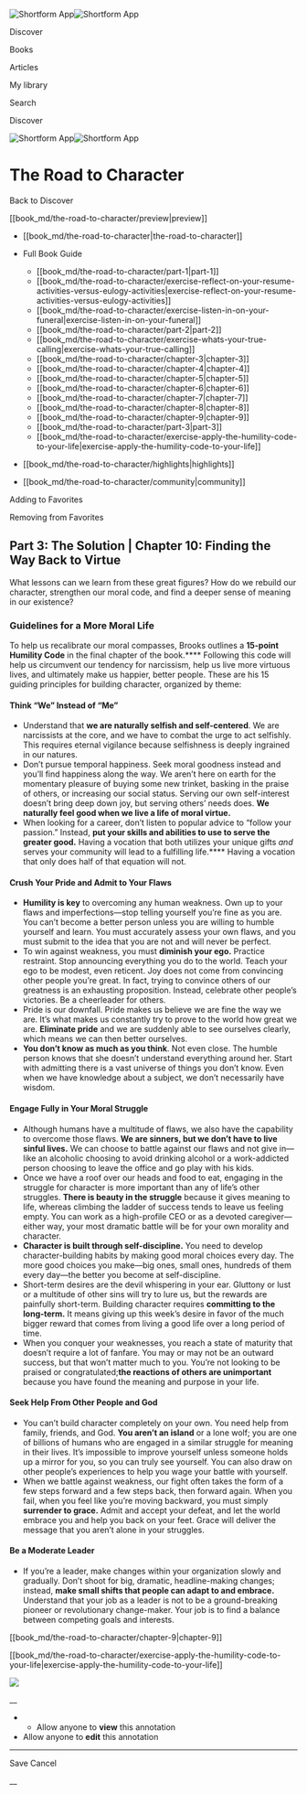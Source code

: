 ![Shortform App](/img/logo.36a2399e.svg)![Shortform App](/img/logo-dark.70c1b072.svg)

Discover

Books

Articles

My library

Search

Discover

![Shortform App](/img/logo.36a2399e.svg)![Shortform App](/img/logo-dark.70c1b072.svg)

# The Road to Character

Back to Discover

[[book_md/the-road-to-character/preview|preview]]

  * [[book_md/the-road-to-character|the-road-to-character]]
  * Full Book Guide

    * [[book_md/the-road-to-character/part-1|part-1]]
    * [[book_md/the-road-to-character/exercise-reflect-on-your-resume-activities-versus-eulogy-activities|exercise-reflect-on-your-resume-activities-versus-eulogy-activities]]
    * [[book_md/the-road-to-character/exercise-listen-in-on-your-funeral|exercise-listen-in-on-your-funeral]]
    * [[book_md/the-road-to-character/part-2|part-2]]
    * [[book_md/the-road-to-character/exercise-whats-your-true-calling|exercise-whats-your-true-calling]]
    * [[book_md/the-road-to-character/chapter-3|chapter-3]]
    * [[book_md/the-road-to-character/chapter-4|chapter-4]]
    * [[book_md/the-road-to-character/chapter-5|chapter-5]]
    * [[book_md/the-road-to-character/chapter-6|chapter-6]]
    * [[book_md/the-road-to-character/chapter-7|chapter-7]]
    * [[book_md/the-road-to-character/chapter-8|chapter-8]]
    * [[book_md/the-road-to-character/chapter-9|chapter-9]]
    * [[book_md/the-road-to-character/part-3|part-3]]
    * [[book_md/the-road-to-character/exercise-apply-the-humility-code-to-your-life|exercise-apply-the-humility-code-to-your-life]]
  * [[book_md/the-road-to-character/highlights|highlights]]
  * [[book_md/the-road-to-character/community|community]]



Adding to Favorites 

Removing from Favorites 

## Part 3: The Solution | Chapter 10: Finding the Way Back to Virtue

What lessons can we learn from these great figures? How do we rebuild our character, strengthen our moral code, and find a deeper sense of meaning in our existence?

### Guidelines for a More Moral Life

To help us recalibrate our moral compasses, Brooks outlines a **15-point Humility Code** in the final chapter of the book.**** Following this code will help us circumvent our tendency for narcissism, help us live more virtuous lives, and ultimately make us happier, better people. These are his 15 guiding principles for building character, organized by theme:

#### Think “We” Instead of “Me”

  * Understand that **we are naturally selfish and self-centered**. We are narcissists at the core, and we have to combat the urge to act selfishly. This requires eternal vigilance because selfishness is deeply ingrained in our natures.
  * Don’t pursue temporal happiness. Seek moral goodness instead and you’ll find happiness along the way. We aren’t here on earth for the momentary pleasure of buying some new trinket, basking in the praise of others, or increasing our social status. Serving our own self-interest doesn’t bring deep down joy, but serving others’ needs does. **We naturally feel good when we live a life of moral virtue.**
  * When looking for a career, don’t listen to popular advice to “follow your passion.” Instead, **put your skills and abilities to use to serve the greater good.** Having a vocation that both utilizes your unique gifts _and_ serves your community will lead to a fulfilling life.**** Having a vocation that only does half of that equation will not. 



#### Crush Your Pride and Admit to Your Flaws

  * **Humility is key** to overcoming any human weakness. Own up to your flaws and imperfections—stop telling yourself you’re fine as you are. You can’t become a better person unless you are willing to humble yourself and learn. You must accurately assess your own flaws, and you must submit to the idea that you are not and will never be perfect. 
  * To win against weakness, you must **diminish your ego.** Practice restraint. Stop announcing everything you do to the world. Teach your ego to be modest, even reticent. Joy does not come from convincing other people you’re great. In fact, trying to convince others of our greatness is an exhausting proposition. Instead, celebrate other people’s victories. Be a cheerleader for others. 
  * Pride is our downfall. Pride makes us believe we are fine the way we are. It’s what makes us constantly try to prove to the world how great we are. **Eliminate pride** and we are suddenly able to see ourselves clearly, which means we can then better ourselves. 
  * **You don’t know as much as you think**. Not even close. The humble person knows that she doesn’t understand everything around her. Start with admitting there is a vast universe of things you don’t know. Even when we have knowledge about a subject, we don’t necessarily have wisdom. 



#### Engage Fully in Your Moral Struggle

  * Although humans have a multitude of flaws, we also have the capability to overcome those flaws. **We are sinners, but we don’t have to live sinful lives.** We can choose to battle against our flaws and not give in—like an alcoholic choosing to avoid drinking alcohol or a work-addicted person choosing to leave the office and go play with his kids. 
  * Once we have a roof over our heads and food to eat, engaging in the struggle for character is more important than any of life’s other struggles. **There is beauty in the struggle** because it gives meaning to life, whereas climbing the ladder of success tends to leave us feeling empty. You can work as a high-profile CEO or as a devoted caregiver—either way, your most dramatic battle will be for your own morality and character. 
  * **Character is built through self-discipline.** You need to develop character-building habits by making good moral choices every day. The more good choices you make—big ones, small ones, hundreds of them every day—the better you become at self-discipline. 
  * Short-term desires are the devil whispering in your ear. Gluttony or lust or a multitude of other sins will try to lure us, but the rewards are painfully short-term. Building character requires **committing to the long-term.** It means giving up this week’s desire in favor of the much bigger reward that comes from living a good life over a long period of time. 
  * When you conquer your weaknesses, you reach a state of maturity that doesn’t require a lot of fanfare. You may or may not be an outward success, but that won’t matter much to you. You’re not looking to be praised or congratulated;**the reactions of others are unimportant** because you have found the meaning and purpose in your life. 



#### Seek Help From Other People and God

  * You can’t build character completely on your own. You need help from family, friends, and God. **You aren’t an island** or a lone wolf; you are one of billions of humans who are engaged in a similar struggle for meaning in their lives. It’s impossible to improve yourself unless someone holds up a mirror for you, so you can truly see yourself. You can also draw on other people’s experiences to help you wage your battle with yourself. 
  * When we battle against weakness, our fight often takes the form of a few steps forward and a few steps back, then forward again. When you fail, when you feel like you’re moving backward, you must simply **surrender to grace.** Admit and accept your defeat, and let the world embrace you and help you back on your feet. Grace will deliver the message that you aren’t alone in your struggles. 



#### Be a Moderate Leader

  * If you’re a leader, make changes within your organization slowly and gradually. Don’t shoot for big, dramatic, headline-making changes; instead, **make small shifts that people can adapt to and embrace.** Understand that your job as a leader is not to be a ground-breaking pioneer or revolutionary change-maker. Your job is to find a balance between competing goals and interests. 



[[book_md/the-road-to-character/chapter-9|chapter-9]]

[[book_md/the-road-to-character/exercise-apply-the-humility-code-to-your-life|exercise-apply-the-humility-code-to-your-life]]

![](https://bat.bing.com/action/0?ti=56018282&Ver=2&mid=3d6b73e5-6197-4484-9859-ae3cdbf957ae&sid=1711133063fa11eebdec89a8b8ae3bbc&vid=171147a063fa11eea7440fcfeb230d96&vids=0&msclkid=N&pi=0&lg=en-US&sw=800&sh=600&sc=24&nwd=1&tl=Shortform%20%7C%20Book&p=https%3A%2F%2Fwww.shortform.com%2Fapp%2Fbook%2Fthe-road-to-character%2Fpart-3&r=&lt=402&evt=pageLoad&sv=1&rn=441193)

__

  *   * Allow anyone to **view** this annotation
  * Allow anyone to **edit** this annotation



* * *

Save Cancel

__



